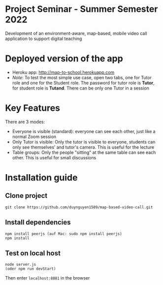 # Project Seminar - Summer Semester 2022

Development of an environment-aware, map-based, mobile video call application to support digital teaching

# Deployed version of the app

- Heroku app: http://map-to-school.herokuapp.com
- _Note_: To test the most simple use case, open two tabs, one for Tutor role and one for the Student role. The password for tutor role is **Tutor**, for student role is **Tutand**. There can be only one Tutor in a session

# Key Features

There are 3 modes:

- Everyone is visible (standard): everyone can see each other, just like a normal Zoom session
- Only Tutor is visible: Only the tutor is visible to everyone, students can only see themselves' and tutor's camera. This is useful for the lecture
- Table groups: Only the people "sitting" at the same table can see each other. This is useful for small discussions

# Installation guide

## Clone project

```
git clone https://github.com/duynguyen1509/map-based-video-call.git
```

## Install dependencies

```
npm install peerjs (auf Mac: sudo npm install peerjs)
npm install
```

## Test on local host

```
node server.js
(oder npm run devStart)
```

Then enter `localhost:8081` in the browser
